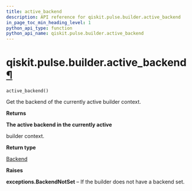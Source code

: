 ```yaml
---
title: active_backend
description: API reference for qiskit.pulse.builder.active_backend
in_page_toc_min_heading_level: 1
python_api_type: function
python_api_name: qiskit.pulse.builder.active_backend
---
```


# qiskit.pulse.builder.active\_backend[¶](#qiskit-pulse-builder-active-backend "Permalink to this headline")

<span id="qiskit.pulse.builder.active_backend" />

`active_backend()`

Get the backend of the currently active builder context.

**Returns**

**The active backend in the currently active**

builder context.

**Return type**

[Backend](qiskit.providers.Backend "qiskit.providers.Backend")

**Raises**

**exceptions.BackendNotSet** – If the builder does not have a backend set.

